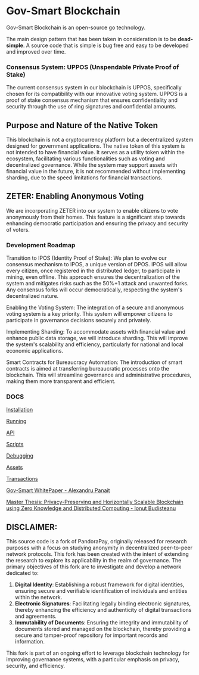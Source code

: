 # Gov-Smart Blockchain

Gov-Smart Blockchain is an open-source go technology.

The main design pattern that has been taken in consideration is to be **dead-simple**. A source code that is simple is bug free and easy to be developed and improved over time.

### Consensus System: UPPOS (Unspendable Private Proof of Stake)

The current consensus system in our blockchain is UPPOS, specifically chosen for its compatibility with our innovative voting system. UPPOS is a proof of stake consensus mechanism that ensures confidentiality and security through the use of ring signatures and confidential amounts.

## Purpose and Nature of the Native Token

This blockchain is not a cryptocurrency platform but a decentralized system designed for government applications. The native token of this system is not intended to have financial value. It serves as a utility token within the ecosystem, facilitating various functionalities such as voting and decentralized governance. While the system may support assets with financial value in the future, it is not recommended without implementing sharding, due to the speed limitations for financial transactions.

## ZETER: Enabling Anonymous Voting

We are incorporating ZETER into our system to enable citizens to vote anonymously from their homes. This feature is a significant step towards enhancing democratic participation and ensuring the privacy and security of voters.

### Development Roadmap

Transition to IPOS (Identity Proof of Stake): We plan to evolve our consensus mechanism to IPOS, a unique version of DPOS. IPOS will allow every citizen, once registered in the distributed ledger, to participate in mining, even offline. This approach ensures the decentralization of the system and mitigates risks such as the 50%+1 attack and unwanted forks. Any consensus forks will occur democratically, respecting the system's decentralized nature.

Enabling the Voting System: The integration of a secure and anonymous voting system is a key priority. This system will empower citizens to participate in governance decisions securely and privately.

Implementing Sharding: To accommodate assets with financial value and enhance public data storage, we will introduce sharding. This will improve the system's scalability and efficiency, particularly for national and local economic applications.

Smart Contracts for Bureaucracy Automation: The introduction of smart contracts is aimed at transferring bureaucratic processes onto the blockchain. This will streamline governance and administrative procedures, making them more transparent and efficient.

### DOCS

[Installation](/docs/installation.md)

[Running](/docs/running.md)

[API](/docs/api.md)

[Scripts](/docs/scripts.md)

[Debugging](/docs/debugging.md)

[Assets](/docs/assets.md)

[Transactions](/docs/transactions.md)

[Gov-Smart WhitePaper - Alexandru Panait](https://gov-smart.com/whitepaper.pdf)

[Master Thesis: Privacy-Preserving and Horizontally Scalable Blockchain using Zero Knowledge and Distributed Computing - Ionut Budisteanu](/docs/master-thesis-privacy-preserving-and-horizontally-scalable-blockchain-using-zero-knowledge-and-distributed-computing.pdf)


## DISCLAIMER:

This source code is a fork of PandoraPay, originally released for research purposes with a focus on studying anonymity in decentralized peer-to-peer network protocols. This fork has been created with the intent of extending the research to explore its applicability in the realm of governance. The primary objectives of this fork are to investigate and develop a network dedicated to:

1. **Digital Identity**: Establishing a robust framework for digital identities, ensuring secure and verifiable identification of individuals and entities within the network.
2. **Electronic Signatures**: Facilitating legally binding electronic signatures, thereby enhancing the efficiency and authenticity of digital transactions and agreements.
3. **Immutability of Documents**: Ensuring the integrity and immutability of documents stored and managed on the blockchain, thereby providing a secure and tamper-proof repository for important records and information.

This fork is part of an ongoing effort to leverage blockchain technology for improving governance systems, with a particular emphasis on privacy, security, and efficiency.
